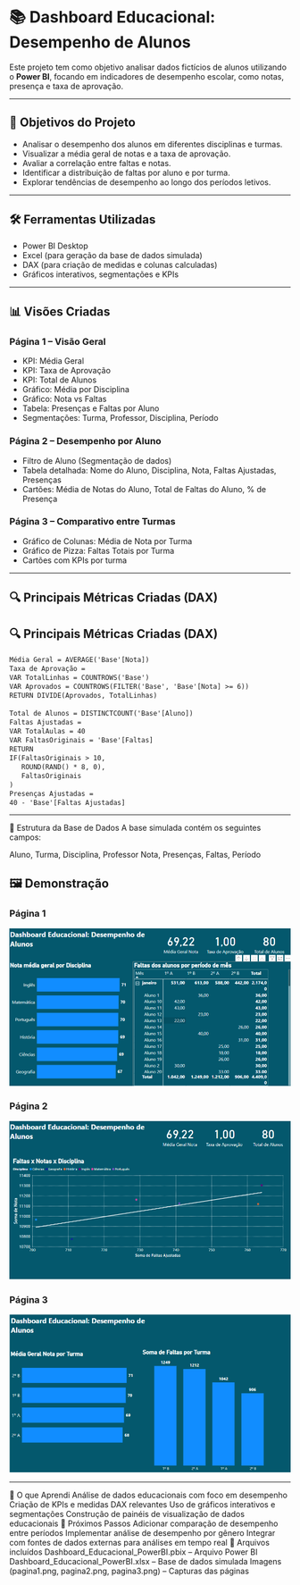 # 📚 Dashboard Educacional: Desempenho de Alunos

Este projeto tem como objetivo analisar dados fictícios de alunos utilizando o **Power BI**, focando em indicadores de desempenho escolar, como notas, presença e taxa de aprovação.

---

## 🎯 Objetivos do Projeto

- Analisar o desempenho dos alunos em diferentes disciplinas e turmas.
- Visualizar a média geral de notas e a taxa de aprovação.
- Avaliar a correlação entre faltas e notas.
- Identificar a distribuição de faltas por aluno e por turma.
- Explorar tendências de desempenho ao longo dos períodos letivos.

---

## 🛠️ Ferramentas Utilizadas

- Power BI Desktop
- Excel (para geração da base de dados simulada)
- DAX (para criação de medidas e colunas calculadas)
- Gráficos interativos, segmentações e KPIs

---

## 📊 Visões Criadas

### Página 1 – Visão Geral
- KPI: Média Geral
- KPI: Taxa de Aprovação
- KPI: Total de Alunos
- Gráfico: Média por Disciplina
- Gráfico: Nota vs Faltas
- Tabela: Presenças e Faltas por Aluno
- Segmentações: Turma, Professor, Disciplina, Período

### Página 2 – Desempenho por Aluno
- Filtro de Aluno (Segmentação de dados)
- Tabela detalhada: Nome do Aluno, Disciplina, Nota, Faltas Ajustadas, Presenças
- Cartões: Média de Notas do Aluno, Total de Faltas do Aluno, % de Presença

### Página 3 – Comparativo entre Turmas
- Gráfico de Colunas: Média de Nota por Turma
- Gráfico de Pizza: Faltas Totais por Turma
- Cartões com KPIs por turma

---

## 🔍 Principais Métricas Criadas (DAX)

## 🔍 Principais Métricas Criadas (DAX)

```DAX
Média Geral = AVERAGE('Base'[Nota])
Taxa de Aprovação = 
VAR TotalLinhas = COUNTROWS('Base')
VAR Aprovados = COUNTROWS(FILTER('Base', 'Base'[Nota] >= 6))
RETURN DIVIDE(Aprovados, TotalLinhas)

Total de Alunos = DISTINCTCOUNT('Base'[Aluno])
Faltas Ajustadas = 
VAR TotalAulas = 40
VAR FaltasOriginais = 'Base'[Faltas]
RETURN
IF(FaltasOriginais > 10, 
   ROUND(RAND() * 8, 0), 
   FaltasOriginais
)
Presenças Ajustadas = 
40 - 'Base'[Faltas Ajustadas]
```

---
📂 Estrutura da Base de Dados
A base simulada contém os seguintes campos:

Aluno, Turma, Disciplina, Professor
Nota, Presenças, Faltas, Período
## 🖼️ Demonstração

### Página 1  
![Dashboard Educacional Página 1](./Pagina1.png)

### Página 2  
![Dashboard Educacional Página 2](./Pagina2.png)

### Página 3  
![Dashboard Educacional Página 3](./Pagina3.png)

---


🧠 O que Aprendi
Análise de dados educacionais com foco em desempenho
Criação de KPIs e medidas DAX relevantes
Uso de gráficos interativos e segmentações
Construção de painéis de visualização de dados educacionais
🚀 Próximos Passos
Adicionar comparação de desempenho entre períodos
Implementar análise de desempenho por gênero
Integrar com fontes de dados externas para análises em tempo real
📎 Arquivos incluídos
Dashboard_Educacional_PowerBI.pbix – Arquivo Power BI
Dashboard_Educacional_PowerBI.xlsx – Base de dados simulada
Imagens (pagina1.png, pagina2.png, pagina3.png) – Capturas das páginas
